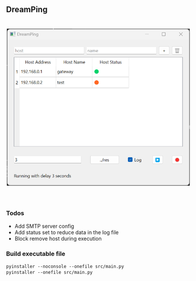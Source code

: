 ## DreamPing

<h1 align="center">
<img src="example.png" width="500">
</h1><br>

### Todos

* Add SMTP server config
* Add status set to reduce data in the log file
* Block remove host during execution 

### Build executable file

```console
pyinstaller --noconsole --onefile src/main.py
pyinstaller --onefile src/main.py
```